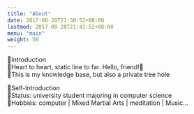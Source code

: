 ```yaml
---
title: "About"
date: 2017-08-20T21:38:52+08:00
lastmod: 2017-08-28T21:41:52+08:00
menu: "main"
weight: 50
---
```


🍓Introduction  
🥕Heart to heart, static line to far. Hello, friend!🤝  
🥕This is my knowledge base, but also a private tree hole  

🍉Self-Introduction  
🌱Status: university student majoring in computer science  
🌱Hobbies: computer | Mixed Martial Arts | meditation | Music...  
